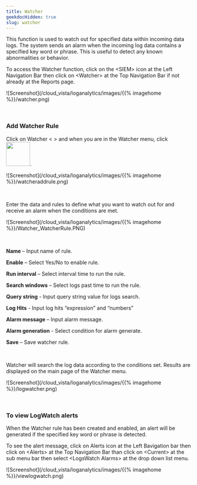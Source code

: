 ```yaml
---
title: Watcher
geekdocHidden: true
slug: watcher
---
```


This function is used to watch out for specified data within incoming data logs. The system sends an alarm when the incoming log data contains a specified key word or phrase. This is useful to detect any known abnormalities or behavior. 

To access the Watcher function, click on the \<SIEM> icon at the Left Navigation Bar then click on \<Watcher> at the Top Navigation Bar if not already at the Reports page.


![Screenshot](/cloud_vista/loganalytics/images/{{% imagehome %}}/watcher.png)

&nbsp;

### Add Watcher Rule
Click on Watcher < > and when you are in the Watcher menu, click <img src="/cloud_vista/loganalytics/images/{{% imagehome %}}/addruleicon.png" width="65px">.

![Screenshot](/cloud_vista/loganalytics/images/{{% imagehome %}}/watcheraddrule.png)

&nbsp;

Enter the data and rules to define what you want to watch out for and receive an alarm when the conditions are met.

![Screenshot](/cloud_vista/loganalytics/images/{{% imagehome %}}/Watcher_WatcherRule.PNG)

&nbsp;

<strong>Name</strong> – Input name of rule.

<strong>Enable</strong> – Select Yes/No to enable rule.

<strong>Run interval</strong> – Select interval time to run the rule.

<strong>Search windows</strong> – Select logs past time to run the rule.

<strong>Query string</strong> - Input query string value for logs search.

<strong>Log Hits</strong> -   Input log hits “expression” and “numbers”

<strong>Alarm message</strong> – Input alarm message.

<strong>Alarm generation</strong> - Select condition for alarm generate.

<strong>Save</strong> – Save watcher rule.

&nbsp;

Watcher will search the log data according to the conditions set. Results are displayed on the main page of the Watcher menu.

![Screenshot](/cloud_vista/loganalytics/images/{{% imagehome %}}/logwatcher.png)

&nbsp;

### To view LogWatch alerts
When the Watcher rule has been created and enabled,  an alert will be generated if the specified key word or phrase is detected. 

To see the alert message, click on Alerts icon at the Left Bavigation bar then click on \<Alerts> at the Top Navigation Bar than click on \<Current> at the sub menu bar then select \<LogsWatch Alarms> at the drop down list menu.

![Screenshot](/cloud_vista/loganalytics/images/{{% imagehome %}}/viewlogwatch.png)

